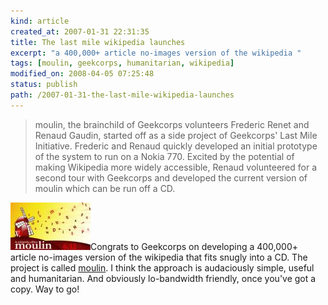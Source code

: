 ```yaml
--- 
kind: article
created_at: 2007-01-31 22:31:35
title: The last mile wikipedia launches
excerpt: "a 400,000+ article no-images version of the wikipedia "
tags: [moulin, geekcorps, humanitarian, wikipedia]
modified_on: 2008-04-05 07:25:48
status: publish 
path: /2007-01-31-the-last-mile-wikipedia-launches
---
```


<blockquote class="large"> moulin, the brainchild of Geekcorps volunteers Frederic Renet and Renaud Gaudin, started off as a side project of Geekcorps' Last Mile Initiative. Frederic and Renaud quickly developed an initial prototype of the system to run on a Nokia 770. Excited by the potential of making Wikipedia more widely accessible, Renaud volunteered for a second tour with Geekcorps and developed the current version of moulin which can be run off a CD.</blockquote>
<img src="/images/moulin_612thumbnail.jpg" alt="Moulin 612.Thumbnail" height="76" width="128">Congrats to Geekcorps on developing a 400,000+ article no-images version of the wikipedia that fits snugly into a CD. The project is called <a href="http://www.moulinwiki.org/">moulin</a>. I think the approach is audaciously simple, useful and humanitarian. And obviously lo-bandwidth friendly, once you've got a copy. Way to go!